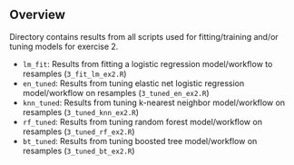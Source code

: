 ## Overview

Directory contains results from all scripts used for fitting/training and/or tuning models for exercise 2. 

- `lm_fit`: Results from fitting a logistic regression model/workflow to resamples (`3_fit_lm_ex2.R`)
- `en_tuned`: Results from tuning elastic net logistic regression model/workflow on resamples (`3_tuned_en_ex2.R`)
- `knn_tuned`: Results from tuning k-nearest neighbor model/workflow on resamples (`3_tuned_knn_ex2.R`)
- `rf_tuned`: Results from tuning random forest model/workflow on resamples (`3_tuned_rf_ex2.R`)
- `bt_tuned`: Results from tuning boosted tree model/workflow on resamples (`3_tuned_bt_ex2.R`)